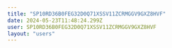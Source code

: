```yaml
---
title: "SP10RD36B0FEG32D0Q71XSSV11ZCRMGGV9GXZ8HVF"
date: 2024-05-23T11:48:24.299Z
user: SP10RD36B0FEG32D0Q71XSSV11ZCRMGGV9GXZ8HVF
layout: "users"
---
```

    